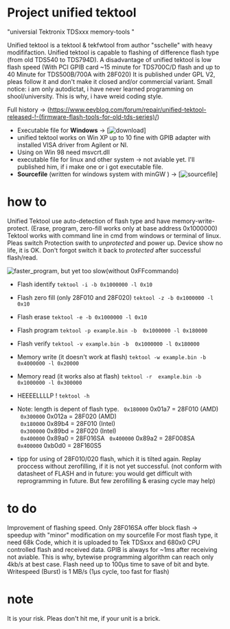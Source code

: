 # Project  unified tektool
"universial Tektronix TDSxxx memory-tools "

Unified tektool is a tektool & tekfwtool from author "sschelle" with heavy modififaction.
Unified tektool is capable to flashing of difference flash type (from old TDS540 to  TDS794D).
A disadvantage of unified tektool is low flash speed (With PCI GPIB card ~15 minute for TDS700C/D flash and up to 40 Minute for TDS500B/700A with 28F020)
It is published under GPL V2, pleas follow it and don't make it closed and/or commercial variant. Small notice: i am only autodictat, i have never learned programming on shool/university. This is why, i have wreid coding style.

Full history -> (https://www.eevblog.com/forum/repair/unified-tektool-released-!-(firmware-flash-tools-for-old-tds-series)/)

- Executable file for **Windows** -> [![download](https://github.com/matt1187/unified_tektool/tree/main/Windows)]
- unified tektool works on Win XP up to 10 fine with GPIB adapter with installed VISA driver from Agilent or NI.
- Using on Win 98 need msvcrt.dll 
- executable file for linux and other system -> not aviable yet. I'll published him, if i make one or i got executable file.
- **Sourcefile** (written for windows system with minGW )  ->  [![sourcefile](https://github.com/matt1187/unified_tektool/tree/main/sourcefile)]



# how to
Unified Tektool  use auto-detection of flash type and have memory-write-protect.  (Erase, program, zero-fill works only at base address 0x1000000)
Tektool works with command line in cmd from windows or terminal of linux.  Pleas switch Protection swith to *unprotected* and power up.  Device show no life, it is OK. Don't forgot switch it back to  *protected* after successful flash/read.

![faster_program, but yet too slow(without 0xFFcommando)](https://github.com/user-attachments/assets/afbe8051-3cee-4a15-90a0-46fe7c8aa6b6)

- Flash identify `tektool -i -b 0x1000000 -l 0x10`
- Flash zero fill (only  28F010 and 28F020) `tektool -z -b 0x1000000 -l 0x10`
- Flash erase  `tektool -e -b 0x1000000 -l 0x10`
- Flash program `tektool -p example.bin -b  0x1000000 -l 0x180000`
- Flash verify `tektool -v example.bin -b  0x1000000 -l 0x180000`
- Memory write (it doesn't work at flash)  `tektool -w example.bin -b 0x4000000 -l 0x20000`
- Memory read  (it works also at flash) `tektool -r  example.bin -b 0x1000000 -l 0x300000`
- HEEEELLLLP ! `tektool -h`

- Note: length is depent of flash type.
 ` 0x180000`                      0x01a7  = 28F010 (AMD)            
 ` 0x300000`                      0x012a  = 28F020 (AMD)            
 ` 0x180000`                      0x89b4  = 28F010 (Intel)            
 ` 0x300000`                      0x89bd  = 28F020 (Intel)            
 ` 0x400000`                      0x89a0  = 28F016SA
 ` 0x400000`                      0x89a2  = 28F008SA
 ` 0x400000`                      0xb0d0  = 28F160S5

- tipp for using of 28F010/020 flash, which it is tilted again.
Replay proccess without zerofilling, if it is not yet successful.
(not conform with datasheet of FLASH and in future: you would get difficult with reprogramming in future. But few zerofilling & erasing cycle may help)

# to do 
Improvement of flashing speed.
Only 28F016SA offer block flash -> speedup with "minor" modification on my sourcefile
For most flash type, it need  68k Code, which it is uploaded to Tek TDSxxx and 680x0 CPU controlled flash and received data.
GPIB is always for ~1ms after receiving not aviable. This is why, bytewise programming algorithm can reach only 4kb/s  at best case. Flash need up to 100µs time to save of bit and byte. Writespeed (Burst) is 1 MB/s (1µs cycle, too fast for flash) 

# note
It is your risk. Pleas don't  hit me, if your unit is a brick.

	
